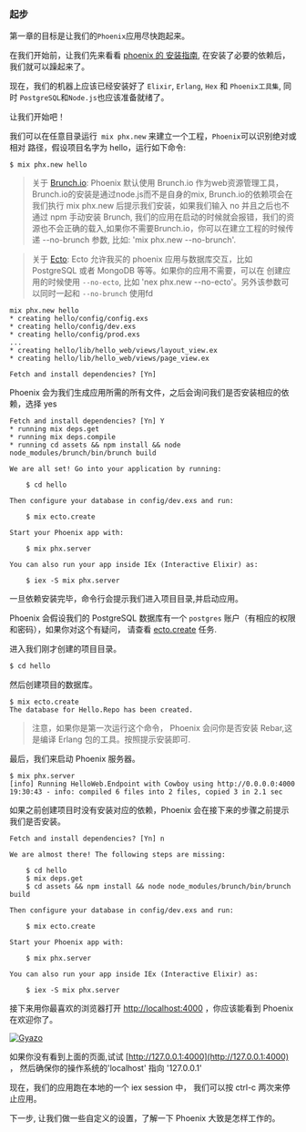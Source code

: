 
### 起步

第一章的目标是让我们的`Phoenix`应用尽快跑起来。

在我们开始前，让我们先来看看 [phoenix 的 安装指南](http://www.phoenixframework.org/docs/installation), 在安装了必要的依赖后，我们就可以躁起来了。

现在，我们的机器上应该已经安装好了 `Elixir`, `Erlang`, `Hex` 和 `Phoenix工具集`, 同时 `PostgreSQL`和`Node.js`也应该准备就绪了。

让我们开始吧！

我们可以在任意目录运行` mix phx.new` 来建立一个工程，`Phoenix`可以识别绝对或相对
路径，假设项目名字为 hello，运行如下命令:

```console
$ mix phx.new hello
```

> 关于 [Brunch.io](http://brunch.io/): Phoenix 默认使用 Brunch.io 作为web资源管理工具，Brunch.io的安装是通过node.js而不是自身的mix, Brunch.io的依赖项会在我们执行 mix phx.new 后提示我们安装，如果我们输入 no 并且之后也不通过 npm 手动安装 Brunch, 我们的应用在启动的时候就会报错，我们的资源也不会正确的载入,如果你不需要Brunch.io，你可以在建立工程的时候传递 --no-brunch 参数, 比如: 'mix phx.new --no-brunch'.

> 关于 [Ecto](https://hexdocs.pm/phoenix/ecto.html): Ecto 允许我买的 phoenix 应用与数据库交互，比如 PostgreSQL 或者 MongoDB 等等。如果你的应用不需要，可以在 创建应用的时候使用 `--no-ecto`, 比如 'nex phx.new --no-ecto'。另外该参数可以同时一起和 `--no-brunch` 使用fd



```console
mix phx.new hello
* creating hello/config/config.exs
* creating hello/config/dev.exs
* creating hello/config/prod.exs
...
* creating hello/lib/hello_web/views/layout_view.ex
* creating hello/lib/hello_web/views/page_view.ex

Fetch and install dependencies? [Yn]
```

Phoenix 会为我们生成应用所需的所有文件，之后会询问我们是否安装相应的依赖，选择 yes

```console
Fetch and install dependencies? [Yn] Y
* running mix deps.get
* running mix deps.compile
* running cd assets && npm install && node node_modules/brunch/bin/brunch build

We are all set! Go into your application by running:

    $ cd hello

Then configure your database in config/dev.exs and run:

    $ mix ecto.create

Start your Phoenix app with:

    $ mix phx.server

You can also run your app inside IEx (Interactive Elixir) as:

    $ iex -S mix phx.server
```

一旦依赖安装完毕，命令行会提示我们进入项目目录,并启动应用。

Phoenix 会假设我们的 PostgreSQL 数据库有一个 `postgres` 账户（有相应的权限和密码），如果你对这个有疑问，
请查看 [ecto.create](phoenix_mix_tasks.html#ecto-specific-mix-tasks) 任务.

进入我们刚才创建的项目目录。

```bash
$ cd hello
```

然后创建项目的数据库。

```
$ mix ecto.create
The database for Hello.Repo has been created.
```

> 注意，如果你是第一次运行这个命令， Phoenix 会问你是否安装 Rebar,这是编译 Erlang 包的工具。按照提示安装即可.

最后，我们来启动 Phoenix 服务器。

```console
$ mix phx.server
[info] Running HelloWeb.Endpoint with Cowboy using http://0.0.0.0:4000
19:30:43 - info: compiled 6 files into 2 files, copied 3 in 2.1 sec
```

如果之前创建项目时没有安装对应的依赖，Phoenix 会在接下来的步骤之前提示我们是否安装。

```console
Fetch and install dependencies? [Yn] n

We are almost there! The following steps are missing:

    $ cd hello
    $ mix deps.get
    $ cd assets && npm install && node node_modules/brunch/bin/brunch build

Then configure your database in config/dev.exs and run:

    $ mix ecto.create

Start your Phoenix app with:

    $ mix phx.server

You can also run your app inside IEx (Interactive Elixir) as:

    $ iex -S mix phx.server
```

接下来用你最喜欢的浏览器打开 [http://localhost:4000](http://localhost:4000) ，你应该能看到 Phoenix 在欢迎你了。

[![Gyazo](https://i.gyazo.com/746a6528188bd543b2bc63fda6c88161.png)](https://gyazo.com/746a6528188bd543b2bc63fda6c88161)


如果你没有看到上面的页面,试试 [http://127.0.0.1:4000](http://127.0.0.1:4000) ， 然后确保你的操作系统的'localhost' 指向 '127.0.0.1'

现在，我们的应用跑在本地的一个 iex session 中， 我们可以按 ctrl-c 两次来停止应用。

下一步, 让我们做一些自定义的设置，了解一下 Phoenix 大致是怎样工作的。


